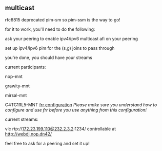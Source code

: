 ## multicast

rfc8815 deprecated pim-sm so pim-ssm is the way to go!

for it to work, you'll need to do the following:

ask your peering to enable ipv4/ipv6 multicast afi on your peering

set up ipv4/ipv6 pim for the (s,g) joins to pass through

you're done, you should have your streams

current participants:

nop-mnt

grawity-mnt

mirsal-mnt

C4TG1RL5-MNT 
[frr configuration](https://git.lemonsh.moe/C4TG1RL5/dn42/src/branch/master/lab.rtr.famfo.catgirls.dn42/frr) 
_Please make sure you understand how to configure and use frr before you use anything from this configuration!_

current streams:

vlc rtp://172.23.199.110@232.2.3.2:1234/  controllable at http://webdj.nop.dn42/



feel free to ask for a peering and set it up!
